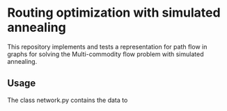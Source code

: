 # Routing optimization with simulated annealing 

This repository implements and tests a representation for path flow in graphs for solving the Multi-commodity flow problem with simulated annealing. 

## Usage 

The class network.py contains the data to 
